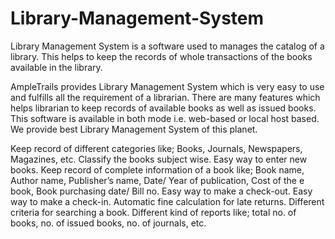# Library-Management-System
Library Management System is a software used to manages the catalog of a library. This helps to keep the records of whole transactions of the books available in the library.

AmpleTrails provides Library Management System which is very easy to use and fulfills all the requirement of a librarian. There are many features which helps librarian to keep records of available books as well as issued books. This software is available in both mode i.e. web-based or local host based. We provide best Library Management System of this planet.

Keep record of different categories like; Books, Journals, Newspapers, Magazines, etc.
Classify the books subject wise.
Easy way to enter new books.
Keep record of complete information of a book like; Book name, Author name, Publisher’s name, Date/ Year of publication, Cost of the e book, Book purchasing date/ Bill no.
Easy way to make a check-out.
Easy way to make a check-in.
Automatic fine calculation for late returns.
Different criteria for searching a book.
Different kind of reports like; total no. of books, no. of issued books, no. of journals, etc.